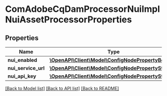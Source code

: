 # ComAdobeCqDamProcessorNuiImplNuiAssetProcessorProperties

## Properties
Name | Type | Description | Notes
------------ | ------------- | ------------- | -------------
**nui_enabled** | [**\OpenAPI\Client\Model\ConfigNodePropertyBoolean**](ConfigNodePropertyBoolean.md) |  | [optional] 
**nui_service_url** | [**\OpenAPI\Client\Model\ConfigNodePropertyString**](ConfigNodePropertyString.md) |  | [optional] 
**nui_api_key** | [**\OpenAPI\Client\Model\ConfigNodePropertyString**](ConfigNodePropertyString.md) |  | [optional] 

[[Back to Model list]](../README.md#documentation-for-models) [[Back to API list]](../README.md#documentation-for-api-endpoints) [[Back to README]](../README.md)


